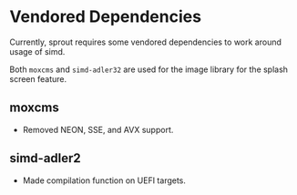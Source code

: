 # Vendored Dependencies

Currently, sprout requires some vendored dependencies to work around usage of simd.

Both `moxcms` and `simd-adler32` are used for the image library for the splash screen feature.

## moxcms

- Removed NEON, SSE, and AVX support.

## simd-adler2

- Made compilation function on UEFI targets.
